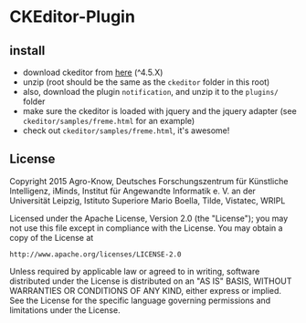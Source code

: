 # CKEditor-Plugin

## install

* download ckeditor from [here](http://ckeditor.com/download) (^4.5.X)
* unzip (root should be the same as the `ckeditor` folder in this root)
* also, download the plugin `notification`, and unzip it to the `plugins/` folder
* make sure the ckeditor is loaded with jquery and the jquery adapter (see `ckeditor/samples/freme.html` for an example)
* check out `ckeditor/samples/freme.html`, it's awesome!

## License

Copyright 2015  Agro-Know, Deutsches Forschungszentrum für Künstliche Intelligenz, iMinds, 
Institut für Angewandte Informatik e. V. an der Universität Leipzig, 
Istituto Superiore Mario Boella, Tilde, Vistatec, WRIPL

Licensed under the Apache License, Version 2.0 (the "License");
you may not use this file except in compliance with the License.
You may obtain a copy of the License at

    http://www.apache.org/licenses/LICENSE-2.0

Unless required by applicable law or agreed to in writing, software
distributed under the License is distributed on an "AS IS" BASIS,
WITHOUT WARRANTIES OR CONDITIONS OF ANY KIND, either express or implied.
See the License for the specific language governing permissions and
limitations under the License.

